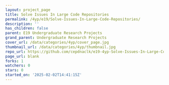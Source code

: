 ```yaml
---
layout: project_page
title: Solve Issues In Large Code Repositories
permalink: /4yp/e19/Solve-Issues-In-Large-Code-Repositories/
description: ''
has_children: false
parent: E19 Undergraduate Research Projects
grand_parent: Undergraduate Research Projects
cover_url: /data/categories/4yp/cover_page.jpg
thumbnail_url: /data/categories/4yp/thumbnail.jpg
repo_url: https://github.com/cepdnaclk/e19-4yp-Solve-Issues-In-Large-Code-Repositories
page_url: blank
forks: 1
watchers: 0
stars: 0
started_on: '2025-02-02T14:41:15Z'
---
```


